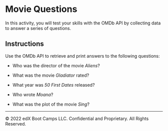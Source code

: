 # Movie Questions

In this activity, you will test your skills with the OMDb API by collecting data to answer a series of questions.

## Instructions

Use the OMDb API to retrieve and print answers to the following questions:

* Who was the director of the movie *Aliens*?

* What was the movie *Gladiator* rated?

* What year was *50 First Dates* released?

* Who wrote *Moana*?

* What was the plot of the movie *Sing*?

- - -

© 2022 edX Boot Camps LLC. Confidential and Proprietary. All Rights Reserved.
